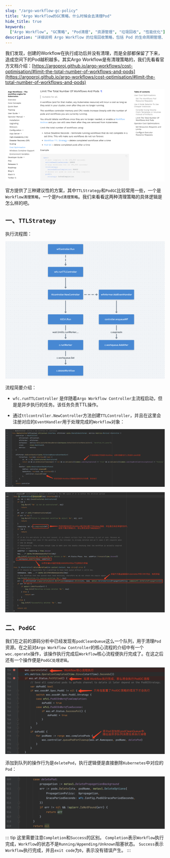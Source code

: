 ```yaml
---
slug: "/argo-workflow-gc-policy"
title: "Argo Workflow的GC策略，什么时候会去清理Pod"
hide_title: true
keywords:
  ["Argo Workflow", "GC策略", "Pod清理", "资源管理", "垃圾回收", "性能优化"]
description: "详细说明 Argo Workflow 的垃圾回收策略，包括 Pod 的生命周期管理、清理时机和相关配置参数的解析"
---
```


我们发现，创建的Workflow在执行成功后并没有清理，而是全部都保留了下来，造成空间下的Pod越积越多。其实Argo Workflow是有清理策略的，我们先看看官方文档介绍：[https://argoproj.github.io/argo-workflows/cost-optimisation/#limit-the-total-number-of-workflows-and-pods](https://argoproj.github.io/argo-workflows/cost-optimisation/#limit-the-total-number-of-workflows-and-pods)

![](/attachments/image2021-7-6_16-15-19.png)

官方提供了三种建议性的方案，其中`TTLStrategy`和`PodGC`比较常用一些，一个是`Workflow清理策略`，一个是`Pod清理策略`。我们来看看这两种清理策略的具体逻辑是怎么样的吧。

## 一、`TTLStrategy`

执行流程图：

![](/attachments/image2021-7-6_16-42-1.png)

流程简要介绍：

*   `wfc.runTTLController` 是伴随着`Argo Workflow Controller`主流程启动，但是是异步执行的任务。该任务负责TTL操作。
    
*   通过`ttlcontroller.NewController`方法创建`TTLController`，并且在这里会注册对应的`EventHandler`用于处理完成的`Workflow`对象：

![](/attachments/image2021-7-6_16-47-1.png)

![](/attachments/image2021-7-6_16-50-23.png)

## 二、`PodGC`

我们在之前的源码分析中已经发现有`podCleanQueue`这么一个队列，用于清理`Pod`资源。在之前对`Argo Workflow Controller`的核心流程的介绍中有一个`woc.operate`操作，该操作执行完成后`Workflow`核心流程便执行完成了。在这之后还有一个操作便是`PodGC处理逻辑`。

![](/attachments/image2021-7-6_17-12-0.png)

添加到队列的操作行为是`deletePod`，执行逻辑便是直接删除`Kubernetes`中对应的`Pod`：

![](/attachments/image2021-7-6_17-14-46.png)

::: tip
这里需要注意`Completion`和`Success`的区别。
`Completion`表示`Workflow`执行完成，`Workflow`的状态不是`Running/Appending/Unknown`阻塞状态。
`Success`表示`Workflow`执行完成，并且`exit code`为`0`，表示没有错误产生。
:::
  

  

